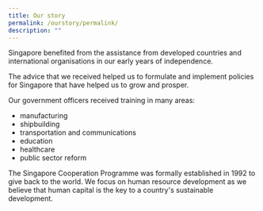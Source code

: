 ```yaml
---
title: Our story
permalink: /ourstory/permalink/
description: ""
---
```

Singapore benefited from the assistance from developed countries and international organisations in our early years of independence.

The advice that we received helped us to formulate and implement policies for Singapore that have helped us to grow and prosper.

Our government officers received training in many areas:
* manufacturing
* shipbuilding
* transportation and communications
* education
* healthcare
* public sector reform

The Singapore Cooperation Programme was formally established in 1992 to give back to the world. We focus on human resource development as we believe that human capital is the key to a country's sustainable development.
